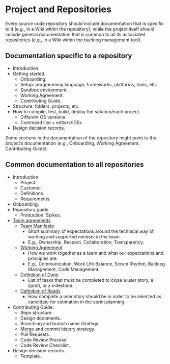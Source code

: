 # Project and Repositories

Every source code repository should include documentation that is specific to it (e.g., in a Wiki within the repository), while the project itself should include general documentation that is common to all its associated repositories (e.g., in a Wiki within the backlog management tool).

## Documentation specific to a repository

- Introduction.
- Getting started.
  - Onboarding.
  - Setup: programming language, frameworks, platforms, tools, etc.
  - Sandbox environment.
  - Working Agreement.
  - Contributing Guide.
- Structure: folders, projects, etc.
- How to compile, test, build, deploy the solution/each project.
  - Different OS versions.
  - Command line + editors/IDEs.
- Design decision records.

Some sections in the documentation of the repository might point to the project’s documentation (e.g., Onboarding, Working Agreement, Contributing Guide).

## Common documentation to all repositories

- Introduction.
  - Project.
  - Customer.
  - Definitions.
  - Requirements.
- Onboarding.
- Repository guide.
  - Production, Spikes.
- [Team agreements](../../agile-development/team-agreements/readme.md)
  - [Team Manifesto](../../agile-development/team-agreements/team-manifesto/readme.md)
    - Short summary of expectations around the technical way of working and supported mindset in the team.
    - E.g., Ownership, Respect, Collaboration, Transparency.
  - [Working Agreement](../../agile-development/team-agreements/working-agreements/readme.md)
    - How we work together as a team and what our expectations and principles are.
    - E.g., Communication, Work Life Balance, Scrum Rhythm, Backlog Management, Code Management.
  - [Definition of Done](../../agile-development/team-agreements/definition-of-done/readme.md)
    - List of tasks that must be completed to close a user story, a sprint, or a milestone.
  - [Definition of Ready](../../agile-development/team-agreements/definition-of-ready/readme.md)
    - How complete a user story should be in order to be selected as candidate for estimation in the sprint planning.
- Contributing Guide.
  - Repo structure.
  - Design documents.
  - Branching and branch name strategy.
  - Merge and commit history strategy.
  - Pull Requests.
  - Code Review Process.
  - Code Review Checklist.
- Design decision records.
  - Template.
